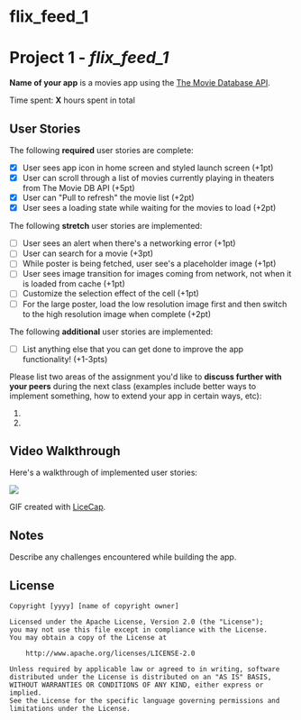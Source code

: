 # flix_feed_1

# Project 1 - *flix_feed_1*

**Name of your app** is a movies app using the [The Movie Database API](http://docs.themoviedb.apiary.io/#).

Time spent: **X** hours spent in total

## User Stories

The following **required** user stories are complete:

- [X] User sees app icon in home screen and styled launch screen (+1pt)
- [X] User can scroll through a list of movies currently playing in theaters from The Movie DB API (+5pt)
- [X] User can "Pull to refresh" the movie list (+2pt)
- [X] User sees a loading state while waiting for the movies to load (+2pt)

The following **stretch** user stories are implemented:

- [ ] User sees an alert when there's a networking error (+1pt)
- [ ] User can search for a movie (+3pt)
- [ ] While poster is being fetched, user see's a placeholder image (+1pt)
- [ ] User sees image transition for images coming from network, not when it is loaded from cache (+1pt)
- [ ] Customize the selection effect of the cell (+1pt)
- [ ] For the large poster, load the low resolution image first and then switch to the high resolution image when complete (+2pt)

The following **additional** user stories are implemented:

- [ ] List anything else that you can get done to improve the app functionality! (+1-3pts)

Please list two areas of the assignment you'd like to **discuss further with your peers** during the next class (examples include better ways to implement something, how to extend your app in certain ways, etc):

1.
2.

## Video Walkthrough

Here's a walkthrough of implemented user stories:

![](https://i.imgur.com/Tfoljzs.gif)

GIF created with [LiceCap](http://www.cockos.com/licecap/).

## Notes

Describe any challenges encountered while building the app.

## License

    Copyright [yyyy] [name of copyright owner]

    Licensed under the Apache License, Version 2.0 (the "License");
    you may not use this file except in compliance with the License.
    You may obtain a copy of the License at

        http://www.apache.org/licenses/LICENSE-2.0

    Unless required by applicable law or agreed to in writing, software
    distributed under the License is distributed on an "AS IS" BASIS,
    WITHOUT WARRANTIES OR CONDITIONS OF ANY KIND, either express or implied.
    See the License for the specific language governing permissions and
    limitations under the License.
